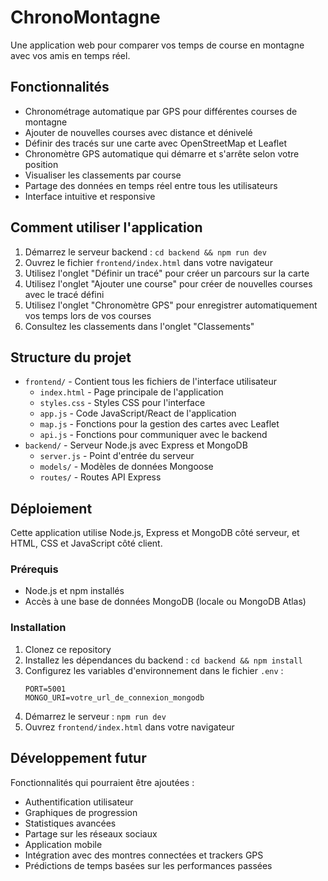 # ChronoMontagne

Une application web pour comparer vos temps de course en montagne avec vos amis en temps réel.

## Fonctionnalités

- Chronométrage automatique par GPS pour différentes courses de montagne
- Ajouter de nouvelles courses avec distance et dénivelé
- Définir des tracés sur une carte avec OpenStreetMap et Leaflet
- Chronomètre GPS automatique qui démarre et s'arrête selon votre position
- Visualiser les classements par course
- Partage des données en temps réel entre tous les utilisateurs
- Interface intuitive et responsive

## Comment utiliser l'application

1. Démarrez le serveur backend : `cd backend && npm run dev`
2. Ouvrez le fichier `frontend/index.html` dans votre navigateur
3. Utilisez l'onglet "Définir un tracé" pour créer un parcours sur la carte
4. Utilisez l'onglet "Ajouter une course" pour créer de nouvelles courses avec le tracé défini
5. Utilisez l'onglet "Chronomètre GPS" pour enregistrer automatiquement vos temps lors de vos courses
6. Consultez les classements dans l'onglet "Classements"

## Structure du projet

- `frontend/` - Contient tous les fichiers de l'interface utilisateur
  - `index.html` - Page principale de l'application
  - `styles.css` - Styles CSS pour l'interface
  - `app.js` - Code JavaScript/React de l'application
  - `map.js` - Fonctions pour la gestion des cartes avec Leaflet
  - `api.js` - Fonctions pour communiquer avec le backend
- `backend/` - Serveur Node.js avec Express et MongoDB
  - `server.js` - Point d'entrée du serveur
  - `models/` - Modèles de données Mongoose
  - `routes/` - Routes API Express

## Déploiement

Cette application utilise Node.js, Express et MongoDB côté serveur, et HTML, CSS et JavaScript côté client.

### Prérequis
- Node.js et npm installés
- Accès à une base de données MongoDB (locale ou MongoDB Atlas)

### Installation
1. Clonez ce repository
2. Installez les dépendances du backend : `cd backend && npm install`
3. Configurez les variables d'environnement dans le fichier `.env` :
   ```
   PORT=5001
   MONGO_URI=votre_url_de_connexion_mongodb
   ```
4. Démarrez le serveur : `npm run dev`
5. Ouvrez `frontend/index.html` dans votre navigateur

## Développement futur

Fonctionnalités qui pourraient être ajoutées :
- Authentification utilisateur
- Graphiques de progression
- Statistiques avancées
- Partage sur les réseaux sociaux
- Application mobile
- Intégration avec des montres connectées et trackers GPS
- Prédictions de temps basées sur les performances passées
